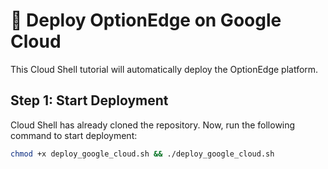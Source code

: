 # 🚀 Deploy OptionEdge on Google Cloud

This Cloud Shell tutorial will automatically deploy the OptionEdge platform.

## Step 1: Start Deployment

Cloud Shell has already cloned the repository. Now, run the following command to start deployment:

```bash
chmod +x deploy_google_cloud.sh && ./deploy_google_cloud.sh
